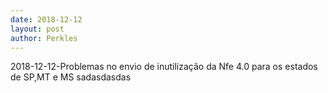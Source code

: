 ```yaml
---
date: 2018-12-12
layout: post
author: Perkles
---
```


2018-12-12-Problemas no envio de inutilização da Nfe 4.0 para os estados de SP,MT e MS
sadasdasdas